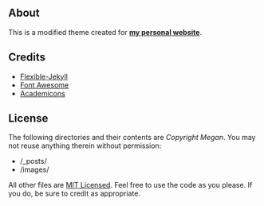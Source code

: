 ## About

This is a modified theme created for **[my personal website](http://megdna.github.io)**.

## Credits

- [Flexible-Jekyll](https://github.com/artemsheludko/flexible-jekyll)
- [Font Awesome](https://github.com/FortAwesome/Font-Awesome)
- [Academicons](https://jpswalsh.github.io/academicons)

## License

The following directories and their contents are *Copyright Megan*.  You may not reuse anything therein without permission:

- /_posts/
- /images/

All other files are [MIT Licensed](http://opensource.org/licenses/mit-license.html).  Feel free to use the code as you please.  If you do, be sure to credit as appropriate.